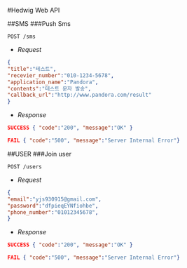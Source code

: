 #Hedwig Web API

##SMS
###Push Sms
```http
POST /sms
```
* _Request_

```json
{
"title":"테스트",
"recevier_number":"010-1234-5678",
"application_name":"Pandora",
"contents":"테스트 문자 발송",
"callback_url":"http://www.pandora.com/result"
}
```

* _Response_

```json
SUCCESS { "code":"200", "message":"OK" } 
```
```json
FAIL { "code":"500", "message":"Server Internal Error"}
```

##USER
###Join user
```http
POST /users
```
* _Request_

```json
{
"email":"yjs930915@gmail.com",
"password":"dfpieqEYNfiohbe",
"phone_number":"01012345678",
}
```

* _Response_

```json
SUCCESS { "code":"200", "message":"OK" } 
```
```json
FAIL { "code":"500", "message":"Server Internal Error"}
```
